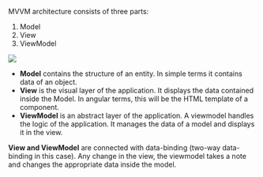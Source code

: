 MVVM architecture consists of three parts:

1.  Model
2.  View
3.  ViewModel

![](https://d3n0h9tb65y8q.cloudfront.net/public_assets/assets/000/003/681/original/MVVM_architecture.png?1660285461)

-   **Model** contains the structure of an entity. In simple terms it contains data of an object.
-   **View** is the visual layer of the application. It displays the data contained inside the Model. In angular terms, this will be the HTML template of a component.
-   **ViewModel** is an abstract layer of the application. A viewmodel handles the logic of the application. It manages the data of a model and displays it in the view.

**View and ViewModel** are connected with data-binding (two-way data-binding in this case). Any change in the view, the viewmodel takes a note and changes the appropriate data inside the model.